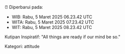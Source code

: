 ⏰ Diperbarui pada:
- WIB: Rabu, 5 Maret 2025 06.23.42 UTC
- WITA: Rabu, 5 Maret 2025 07.23.42 UTC
- WIT: Rabu, 5 Maret 2025 08.23.42 UTC

Kutipan Inspiratif:
"All things are ready if our mind be so."


Kategori: attitude

